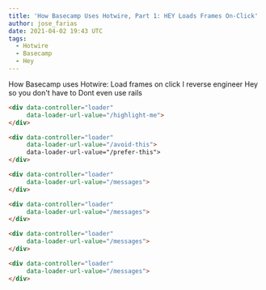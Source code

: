 ```yaml
---
title: 'How Basecamp Uses Hotwire, Part 1: HEY Loads Frames On-Click'
author: jose_farias
date: 2021-04-02 19:43 UTC
tags:
  - Hotwire
  - Basecamp
  - Hey
---
```


How Basecamp uses Hotwire: Load frames on click
I reverse engineer Hey so you don't have to
Dont even use rails

<!-- Blank space between meta tag and code block is necessary -->
<meta data-controller="callout" data-callout-text-value="data-loader-url-value=&quot;/highlight-me&quot;">

```html
<div data-controller="loader"
     data-loader-url-value="/highlight-me">
</div>
```

<!-- Consecutive meta tags can target consecutive statements -->
<meta data-controller="callout" data-callout-text-value="data-loader-url-value=&quot;/avoid-this&quot;&gt;" data-callout-type-value="avoid">
<meta data-controller="callout" data-callout-text-value="data-loader-url-value=&quot;/prefer-this&quot;&gt;" data-callout-type-value="prefer">

```html
<div data-controller="loader"
     data-loader-url-value="/avoid-this">
     data-loader-url-value="/prefer-this">
</div>
```

<!-- Notice how meta tags only affect blocks that immidiately follow them,
     the next block has no styling -->

```html
<div data-controller="loader"
     data-loader-url-value="/messages">
</div>
```

<!-- Other color options, in case you need them: -->
<meta data-controller="callout" data-callout-text-value="data-loader-url-value=&quot;/messages&quot;" data-callout-type-value="pink">

```html
<div data-controller="loader"
     data-loader-url-value="/messages">
</div>
```

<meta data-controller="callout" data-callout-text-value="data-loader-url-value=&quot;/messages&quot;" data-callout-type-value="blue">

```html
<div data-controller="loader"
     data-loader-url-value="/messages">
</div>
```

<meta data-controller="callout" data-callout-text-value="data-loader-url-value=&quot;/messages&quot;" data-callout-type-value="green">

```html
<div data-controller="loader"
     data-loader-url-value="/messages">
</div>
```
